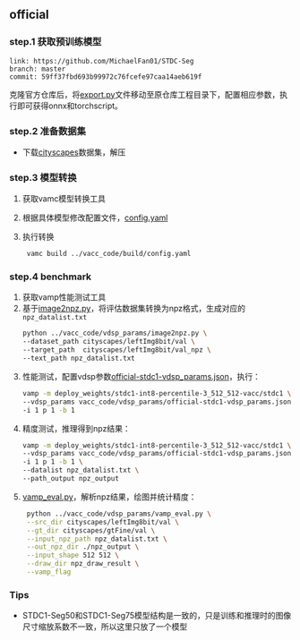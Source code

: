 
## official

### step.1 获取预训练模型
```
link: https://github.com/MichaelFan01/STDC-Seg
branch: master
commit: 59ff37fbd693b99972c76fcefe97caa14aeb619f
```

克隆官方仓库后，将[export.py](./export.py)文件移动至原仓库工程目录下，配置相应参数，执行即可获得onnx和torchscript。


### step.2 准备数据集
- 下载[cityscapes](https://www.cityscapes-dataset.com/)数据集，解压

### step.3 模型转换

1. 获取vamc模型转换工具
2. 根据具体模型修改配置文件，[config.yaml](../vacc_code/build/config.yaml)
3. 执行转换

   ```bash
    vamc build ../vacc_code/build/config.yaml
   ```
   

### step.4 benchmark

1. 获取vamp性能测试工具
2. 基于[image2npz.py](../vacc_code/vdsp_params/image2npz.py)，将评估数据集转换为npz格式，生成对应的`npz_datalist.txt`
    ```bash
    python ../vacc_code/vdsp_params/image2npz.py \
    --dataset_path cityscapes/leftImg8bit/val \
    --target_path  cityscapes/leftImg8bit/val_npz \
    --text_path npz_datalist.txt
    ```
3. 性能测试，配置vdsp参数[official-stdc1-vdsp_params.json](../vacc_code/vdsp_params/official-stdc1-vdsp_params.json)，执行：
    ```bash
    vamp -m deploy_weights/stdc1-int8-percentile-3_512_512-vacc/stdc1 \
    --vdsp_params vacc_code/vdsp_params/official-stdc1-vdsp_params.json \
    -i 1 p 1 -b 1
    ```
4. 精度测试，推理得到npz结果：
    ```bash
    vamp -m deploy_weights/stdc1-int8-percentile-3_512_512-vacc/stdc1 \
    --vdsp_params vacc_code/vdsp_params/official-stdc1-vdsp_params.json \
    -i 1 p 1 -b 1 \
    --datalist npz_datalist.txt \
    --path_output npz_output
    ```
5. [vamp_eval.py](../vacc_code/vdsp_params/vamp_eval.py)，解析npz结果，绘图并统计精度：
   ```bash
    python ../vacc_code/vdsp_params/vamp_eval.py \
    --src_dir cityscapes/leftImg8bit/val \
    --gt_dir cityscapes/gtFine/val \
    --input_npz_path npz_datalist.txt \
    --out_npz_dir ./npz_output \
    --input_shape 512 512 \
    --draw_dir npz_draw_result \
    --vamp_flag
   ```


### Tips
- STDC1-Seg50和STDC1-Seg75模型结构是一致的，只是训练和推理时的图像尺寸缩放系数不一致，所以这里只放了一个模型